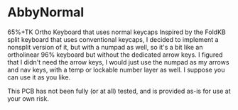 # AbbyNormal
65%+TK Ortho Keyboard that uses normal keycaps
Inspired by the FoldKB split keyboard that uses conventional keycaps, I decided to
implement a nonsplit version of it, but with a numpad as well, so it's a bit like
an ortholinear 96% keyboard but without the dedicated arrow keys. I figured that
I didn't need the arrow keys, I would just use the numpad as my arrows and nav
keys, with a temp or lockable number layer as well. I suppose you can use it as
you like.

This PCB has not been fully (or at all) tested, and is provided as-is for use at
your own risk.
